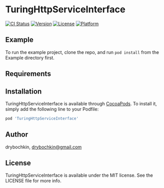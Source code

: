 # TuringHttpServiceInterface

[![CI Status](https://img.shields.io/travis/drybochkin/TuringHttpServiceInterface.svg?style=flat)](https://travis-ci.org/drybochkin/TuringHttpServiceInterface)
[![Version](https://img.shields.io/cocoapods/v/TuringHttpServiceInterface.svg?style=flat)](https://cocoapods.org/pods/TuringHttpServiceInterface)
[![License](https://img.shields.io/cocoapods/l/TuringHttpServiceInterface.svg?style=flat)](https://cocoapods.org/pods/TuringHttpServiceInterface)
[![Platform](https://img.shields.io/cocoapods/p/TuringHttpServiceInterface.svg?style=flat)](https://cocoapods.org/pods/TuringHttpServiceInterface)

## Example

To run the example project, clone the repo, and run `pod install` from the Example directory first.

## Requirements

## Installation

TuringHttpServiceInterface is available through [CocoaPods](https://cocoapods.org). To install
it, simply add the following line to your Podfile:

```ruby
pod 'TuringHttpServiceInterface'
```

## Author

drybochkin, drybochkin@gmail.com

## License

TuringHttpServiceInterface is available under the MIT license. See the LICENSE file for more info.

